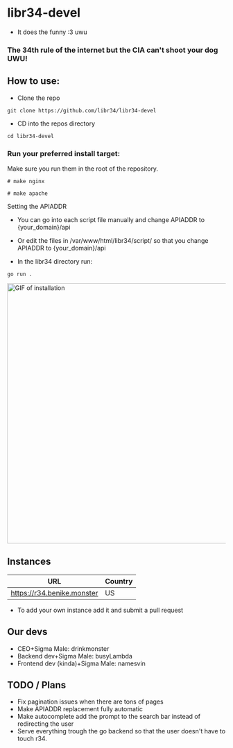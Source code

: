 # libr34-devel
- It does the funny :3 uwu
### The 34th rule of the internet but the CIA can't shoot your dog UWU!
## How to use:
- Clone the repo
```
git clone https://github.com/libr34/libr34-devel
```
- CD into the repos directory
```
cd libr34-devel
```

### Run your preferred install target:
Make sure you run them in the root of the repository.
```
# make nginx
```
```
# make apache
```
Setting the APIADDR 
- You can go into each script file manually and change APIADDR to {your_domain}/api
- Or edit the files in /var/www/html/libr34/script/ so that you change APIADDR to {your_domain}/api

- In the libr34 directory run:
```
go run .
```
<img alt="GIF of installation" src="https://benike.monster/demo.gif" width="600"/>

## Instances
| URL                        | Country |
|----------------------------|---------|
| https://r34.benike.monster | US      |

- To add your own instance add it and submit a pull request

## Our devs
- CEO+Sigma Male: drinkmonster
- Backend dev+Sigma Male: busyLambda
- Frontend dev (kinda)+Sigma Male: namesvin
## TODO / Plans
- Fix pagination issues when there are tons of pages
- Make APIADDR replacement fully automatic
- Make autocomplete add the prompt to the search bar instead of redirecting the user
- Serve everything trough the go backend so that the user doesn't have to touch r34.
